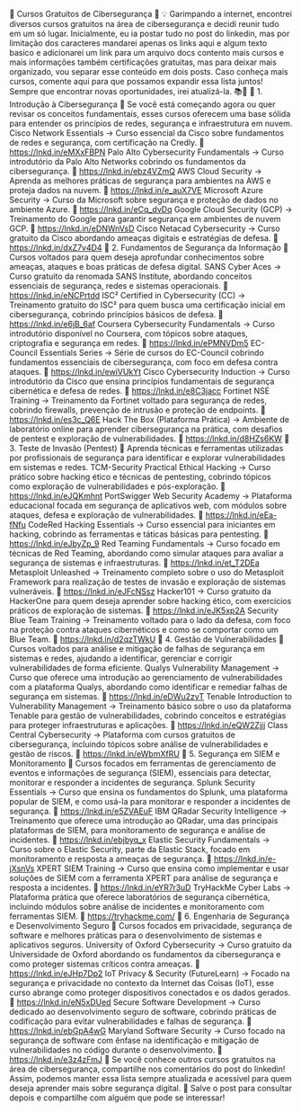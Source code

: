 📢 Cursos Gratuitos de Cibersegurança 🚀
💡 Garimpando a internet, encontrei diversos cursos gratuitos na área de cibersegurança e decidi reunir tudo em um só lugar.
Inicialmente, eu ia postar tudo no post do linkedin, mas por limitação dos caracteres mandarei apenas os links aqui e algum texto basico e adicionarei um link para um arquivo docs contento mais cursos e mais informações também certificações gratuitas, mas para deixar mais organizado, vou separar esse conteúdo em dois posts. Caso conheça mais cursos, comente aqui para que possamos expandir essa lista juntos! Sempre que encontrar novas oportunidades, irei atualizá-la. 📚🔐
🔹 1. Introdução à Cibersegurança
📌 Se você está começando agora ou quer revisar os conceitos fundamentais, esses cursos oferecem uma base sólida para entender os princípios de redes, segurança e infraestrutura em nuvem.
Cisco Network Essentials → Curso essencial da Cisco sobre fundamentos de redes e segurança, com certificação na Credly.
🔗 https://lnkd.in/eMXxFBPN
Palo Alto Cybersecurity Fundamentals → Curso introdutório da Palo Alto Networks cobrindo os fundamentos da cibersegurança.
🔗 https://lnkd.in/ebz4VZmQ
AWS Cloud Security → Aprenda as melhores práticas de segurança para ambientes na AWS e proteja dados na nuvem.
🔗 https://lnkd.in/e_auX7VE
Microsoft Azure Security → Curso da Microsoft sobre segurança e proteção de dados no ambiente Azure.
🔗 https://lnkd.in/eCq_dvDq
Google Cloud Security (GCP) → Treinamento do Google para garantir segurança em ambientes de nuvem GCP.
🔗 https://lnkd.in/eDNWnVsD
Cisco Netacad Cybersecurity → Curso gratuito da Cisco abordando ameaças digitais e estratégias de defesa.
🔗 https://lnkd.in/dxZ7v4D4
🔹 2. Fundamentos de Segurança da Informação
📌 Cursos voltados para quem deseja aprofundar conhecimentos sobre ameaças, ataques e boas práticas de defesa digital.
SANS Cyber Aces → Curso gratuito da renomada SANS Institute, abordando conceitos essenciais de segurança, redes e sistemas operacionais.
🔗 https://lnkd.in/eNCPrtdd
ISC² Certified in Cybersecurity (CC) → Treinamento gratuito do ISC² para quem busca uma certificação inicial em cibersegurança, cobrindo princípios básicos de defesa.
🔗 https://lnkd.in/e6jB_6af
Coursera Cybersecurity Fundamentals → Curso introdutório disponível no Coursera, com tópicos sobre ataques, criptografia e segurança em redes.
🔗 https://lnkd.in/ePMNVDm5
EC-Council Essentials Series → Série de cursos do EC-Council cobrindo fundamentos essenciais de cibersegurança, com foco em defesa contra ataques.
🔗 https://lnkd.in/ewiVUkYt
Cisco Cybersecurity Induction → Curso introdutório da Cisco que ensina princípios fundamentais de segurança cibernética e defesa de redes.
🔗 https://lnkd.in/e8C3jacc
Fortinet NSE Training → Treinamento da Fortinet voltado para segurança de redes, cobrindo firewalls, prevenção de intrusão e proteção de endpoints.
🔗 https://lnkd.in/es3c_Q6E
Hack The Box (Plataforma Prática) → Ambiente de laboratório online para aprender cibersegurança na prática, com desafios de pentest e exploração de vulnerabilidades.
🔗 https://lnkd.in/d8HZs6KW
🔹 3. Teste de Invasão (Pentest)
📌 Aprenda técnicas e ferramentas utilizadas por profissionais de segurança para identificar e explorar vulnerabilidades em sistemas e redes.
TCM-Security Practical Ethical Hacking → Curso prático sobre hacking ético e técnicas de pentesting, cobrindo tópicos como exploração de vulnerabilidades e pós-exploração.
🔗 https://lnkd.in/eJQKmhnt
PortSwigger Web Security Academy → Plataforma educacional focada em segurança de aplicativos web, com módulos sobre ataques, defesa e exploração de vulnerabilidades.
🔗 https://lnkd.in/eEa-fNfu
CodeRed Hacking Essentials → Curso essencial para iniciantes em hacking, cobrindo as ferramentas e táticas básicas para pentesting.
🔗 https://lnkd.in/eJbyZp_9
Red Teaming Fundamentals → Curso focado em técnicas de Red Teaming, abordando como simular ataques para avaliar a segurança de sistemas e infraestruturas.
🔗 https://lnkd.in/et_T2DEa
Metasploit Unleashed → Treinamento completo sobre o uso do Metasploit Framework para realização de testes de invasão e exploração de sistemas vulneráveis.
🔗 https://lnkd.in/eJFcNSsz
Hacker101 → Curso gratuito da HackerOne para quem deseja aprender sobre hacking ético, com exercícios práticos de exploração de sistemas.
🔗 https://lnkd.in/eJK5xp2A
Security Blue Team Training → Treinamento voltado para o lado da defesa, com foco na proteção contra ataques cibernéticos e como se comportar como um Blue Team.
🔗 https://lnkd.in/d2qzTWkU
🔹 4. Gestão de Vulnerabilidades
📌 Cursos voltados para análise e mitigação de falhas de segurança em sistemas e redes, ajudando a identificar, gerenciar e corrigir vulnerabilidades de forma eficiente.
Qualys Vulnerability Management → Curso que oferece uma introdução ao gerenciamento de vulnerabilidades com a plataforma Qualys, abordando como identificar e remediar falhas de segurança em sistemas.
🔗 https://lnkd.in/eDWu2zyT
Tenable Introduction to Vulnerability Management → Treinamento básico sobre o uso da plataforma Tenable para gestão de vulnerabilidades, cobrindo conceitos e estratégias para proteger infraestruturas e aplicações.
🔗 https://lnkd.in/eQW2Zjjj
Class Central Cybersecurity → Plataforma com cursos gratuitos de cibersegurança, incluindo tópicos sobre análise de vulnerabilidades e gestão de riscos.
🔗 https://lnkd.in/eWbmXfRU
🔹 5. Segurança em SIEM e Monitoramento
📌 Cursos focados em ferramentas de gerenciamento de eventos e informações de segurança (SIEM), essenciais para detectar, monitorar e responder a incidentes de segurança.
Splunk Security Essentials → Curso que ensina os fundamentos do Splunk, uma plataforma popular de SIEM, e como usá-la para monitorar e responder a incidentes de segurança.
🔗 https://lnkd.in/e5ZVAEuF
IBM QRadar Security Intelligence → Treinamento que oferece uma introdução ao QRadar, uma das principais plataformas de SIEM, para monitoramento de segurança e análise de incidentes.
🔗 https://lnkd.in/ebjbyq_x
Elastic Security Fundamentals → Curso sobre o Elastic Security, parte da Elastic Stack, focado em monitoramento e resposta a ameaças de segurança.
🔗 https://lnkd.in/e-jXsnVs
XPERT SIEM Training → Curso que ensina como implementar e usar soluções de SIEM com a ferramenta XPERT para análise de segurança e resposta a incidentes.
🔗 https://lnkd.in/eYR7r3uD
TryHackMe Cyber Labs → Plataforma prática que oferece laboratórios de segurança cibernética, incluindo módulos sobre análise de incidentes e monitoramento com ferramentas SIEM.
🔗 https://tryhackme.com/
🔹 6. Engenharia de Segurança e Desenvolvimento Seguro
📌 Cursos focados em privacidade, segurança de software e melhores práticas para o desenvolvimento de sistemas e aplicativos seguros.
University of Oxford Cybersecurity → Curso gratuito da Universidade de Oxford abordando os fundamentos da cibersegurança e como proteger sistemas críticos contra ameaças.
🔗 https://lnkd.in/eJHp7Dp2
IoT Privacy & Security (FutureLearn) → Focado na segurança e privacidade no contexto da Internet das Coisas (IoT), esse curso abrange como proteger dispositivos conectados e os dados gerados.
🔗 https://lnkd.in/eN5xDUed
Secure Software Development → Curso dedicado ao desenvolvimento seguro de software, cobrindo práticas de codificação para evitar vulnerabilidades e falhas de segurança.
🔗 https://lnkd.in/ebGpA4wG
Maryland Software Security → Curso focado na segurança de software com ênfase na identificação e mitigação de vulnerabilidades no código durante o desenvolvimento.
🔗 https://lnkd.in/e3z4zFmJ
📢 Se você conhece outros cursos gratuitos na área de cibersegurança, compartilhe nos comentários do post do linkedin! Assim, podemos manter essa lista sempre atualizada e acessível para quem deseja aprender mais sobre segurança digital.
🔁 Salve o post para consultar depois e compartilhe com alguém que pode se interessar!

